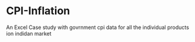 # CPI-Inflation
An Excel Case study with govrnment cpi data for all the individual products ion indidan market
